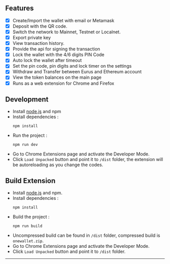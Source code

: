 ## Features

- [x] Create/Import the wallet with email or Metamask
- [x] Deposit with the QR code.
- [x] Switch the network to Mainnet, Testnet or Localnet.
- [x] Export private key
- [x] View transaction history.
- [x] Provide the api for signing the transaction
- [x] Lock the wallet with the 4/6 digits PIN Code
- [x] Auto lock the wallet after timeout
- [x] Set the pin code, pin digits and lock timer on the settings
- [x] Withdraw and Transfer between Eurus and Ethereum account
- [x] View the token balances on the main page
- [x] Runs as a web extension for Chrome and Firefox

## Development

- Install [node.js](https://nodejs.org/) and npm
- Install dependencies :
  ```
  npm install
  ```
- Run the project :
  ```
  npm run dev
  ```
- Go to Chrome Extensions page and activate the Developer Mode.
- Click `Load Unpacked` button and point it to `/dist` folder, the extension will be autoreloading as you change the codes.

## Build Extension

- Install [node.js](https://nodejs.org/) and npm.
- Install dependencies :
  ```
  npm install
  ```
- Build the project :
  ```
  npm run build
  ```
- Uncompressed build can be found in `/dist` folder, compressed build is `onewallet.zip`.
- Go to Chrome Extensions page and activate the Developer Mode.
- Click `Load Unpacked` button and point it to `/dist` folder.

---